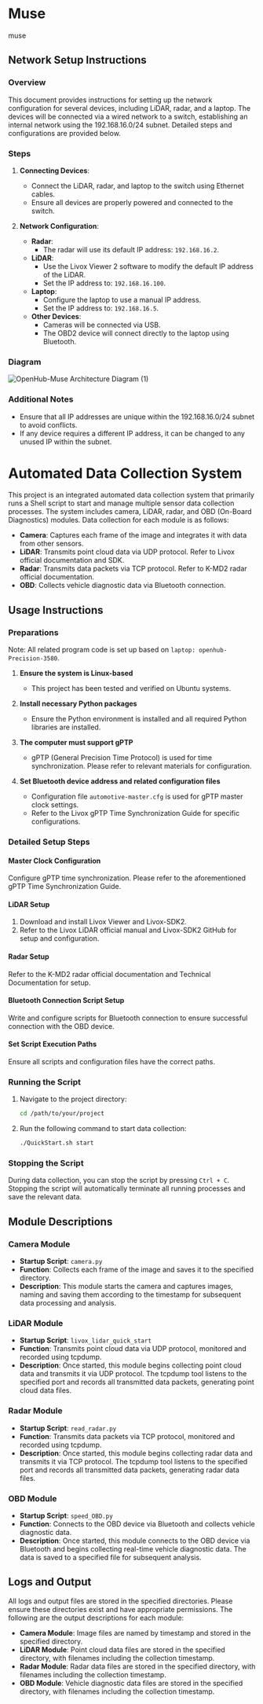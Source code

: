 # Muse
muse

## Network Setup Instructions

### Overview
This document provides instructions for setting up the network configuration for several devices, including LiDAR, radar, and a laptop. The devices will be connected via a wired network to a switch, establishing an internal network using the 192.168.16.0/24 subnet. Detailed steps and configurations are provided below.

### Steps

1. **Connecting Devices**:
   - Connect the LiDAR, radar, and laptop to the switch using Ethernet cables.
   - Ensure all devices are properly powered and connected to the switch.

2. **Network Configuration**:
   - **Radar**:
     - The radar will use its default IP address: `192.168.16.2`.
   - **LiDAR**:
     - Use the Livox Viewer 2 software to modify the default IP address of the LiDAR.
     - Set the IP address to: `192.168.16.100`.
   - **Laptop**:
     - Configure the laptop to use a manual IP address.
     - Set the IP address to: `192.168.16.5`.
   - **Other Devices**:
     - Cameras will be connected via USB.
     - The OBD2 device will connect directly to the laptop using Bluetooth.

### Diagram
![OpenHub-Muse Architecture Diagram (1)](https://github.com/user-attachments/assets/1fb00f06-6135-403b-97f7-c2b15824871e)

### Additional Notes
- Ensure that all IP addresses are unique within the 192.168.16.0/24 subnet to avoid conflicts.
- If any device requires a different IP address, it can be changed to any unused IP within the subnet.


# Automated Data Collection System

This project is an integrated automated data collection system that primarily runs a Shell script to start and manage multiple sensor data collection processes. The system includes camera, LiDAR, radar, and OBD (On-Board Diagnostics) modules. Data collection for each module is as follows:

- **Camera**: Captures each frame of the image and integrates it with data from other sensors.
- **LiDAR**: Transmits point cloud data via UDP protocol. Refer to Livox official documentation and SDK.
- **Radar**: Transmits data packets via TCP protocol. Refer to K-MD2 radar official documentation.
- **OBD**: Collects vehicle diagnostic data via Bluetooth connection.

## Usage Instructions

### Preparations

Note: All related program code is set up based on `laptop: openhub-Precision-3580`.

1. **Ensure the system is Linux-based**
   - This project has been tested and verified on Ubuntu systems.

2. **Install necessary Python packages**
   - Ensure the Python environment is installed and all required Python libraries are installed.

3. **The computer must support gPTP**
   - gPTP (General Precision Time Protocol) is used for time synchronization. Please refer to relevant materials for configuration.

4. **Set Bluetooth device address and related configuration files**
   - Configuration file `automotive-master.cfg` is used for gPTP master clock settings.
   - Refer to the Livox gPTP Time Synchronization Guide for specific configurations.

### Detailed Setup Steps

#### Master Clock Configuration

Configure gPTP time synchronization. Please refer to the aforementioned gPTP Time Synchronization Guide.

#### LiDAR Setup

1. Download and install Livox Viewer and Livox-SDK2.
2. Refer to the Livox LiDAR official manual and Livox-SDK2 GitHub for setup and configuration.

#### Radar Setup

Refer to the K-MD2 radar official documentation and Technical Documentation for setup.

#### Bluetooth Connection Script Setup

Write and configure scripts for Bluetooth connection to ensure successful connection with the OBD device.

#### Set Script Execution Paths

Ensure all scripts and configuration files have the correct paths.

### Running the Script

1. Navigate to the project directory:

    ```bash
    cd /path/to/your/project
    ```

2. Run the following command to start data collection:

    ```bash
    ./QuickStart.sh start
    ```

### Stopping the Script

During data collection, you can stop the script by pressing `Ctrl + C`. Stopping the script will automatically terminate all running processes and save the relevant data.

## Module Descriptions

### Camera Module

- **Startup Script**: `camera.py`
- **Function**: Collects each frame of the image and saves it to the specified directory.
- **Description**: This module starts the camera and captures images, naming and saving them according to the timestamp for subsequent data processing and analysis.

### LiDAR Module

- **Startup Script**: `livox_lidar_quick_start`
- **Function**: Transmits point cloud data via UDP protocol, monitored and recorded using tcpdump.
- **Description**: Once started, this module begins collecting point cloud data and transmits it via UDP protocol. The tcpdump tool listens to the specified port and records all transmitted data packets, generating point cloud data files.

### Radar Module

- **Startup Script**: `read_radar.py`
- **Function**: Transmits data packets via TCP protocol, monitored and recorded using tcpdump.
- **Description**: Once started, this module begins collecting radar data and transmits it via TCP protocol. The tcpdump tool listens to the specified port and records all transmitted data packets, generating radar data files.

### OBD Module

- **Startup Script**: `speed_OBD.py`
- **Function**: Connects to the OBD device via Bluetooth and collects vehicle diagnostic data.
- **Description**: Once started, this module connects to the OBD device via Bluetooth and begins collecting real-time vehicle diagnostic data. The data is saved to a specified file for subsequent analysis.

## Logs and Output

All logs and output files are stored in the specified directories. Please ensure these directories exist and have appropriate permissions. The following are the output descriptions for each module:

- **Camera Module**: Image files are named by timestamp and stored in the specified directory.
- **LiDAR Module**: Point cloud data files are stored in the specified directory, with filenames including the collection timestamp.
- **Radar Module**: Radar data files are stored in the specified directory, with filenames including the collection timestamp.
- **OBD Module**: Vehicle diagnostic data files are stored in the specified directory, with filenames including the collection timestamp.

